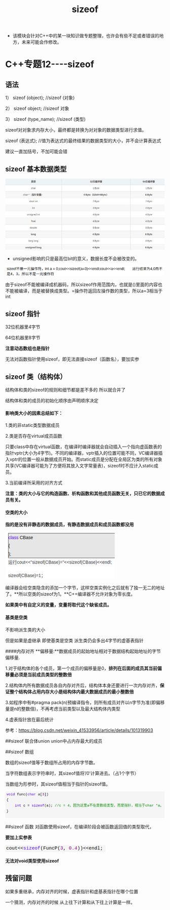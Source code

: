 ﻿---
layout: post
title:  "sizeof"
data: 星期六, 14. 三月 2020 03:51下午 
categories: C++
tags: 专题
---
* 该模块会针对C++中的某一块知识做专题整理，也许会有些不足或者错误的地方，未来可能会作修改。

# C++专题12----sizeof



## 语法
1）  sizeof (object);  //sizeof (对象)

2）  sizeof object;   //sizeof 对象

3）  sizeof (type_name);  //sizeof (类型)

sizeof对对象求内存大小，最终都是转换为对对象的数据类型进行求值。

sizeof (表达式); //值为表达式的最终结果的数据类型的大小，并不会计算表达式

建议一直加括号，不加可能会错

## sizeof 基本数据类型
![](https://github.com/LLLibra/LLLibra.github.io/raw/master/_posts/imgs/20200314-163355.png)

* unsigned影响的只是最高位bit的意义，数据长度不会被改变的。 

![](https://github.com/LLLibra/LLLibra.github.io/raw/master/_posts/imgs/20200314-161425.png)

由于sizeof不能被编译成机器码，所以sizeof作用范围内，也就是()里面的内容也不能被编译，而是被替换成类型。=操作符返回左操作数的类型，所以a=3相当于int

## sizeof 指针
32位机器里4字节

64位机器里8字节

**注意动态数组也是指针**

无法对函数指针使用sizeof，即无法直接sizeof（函数名），要加实参


## sizeof 类（结构体）

结构体和类的sizeof的规则和细节都是差不多的 所以就合并了

结构体和类的成员的初始化顺序由声明顺序决定

#### 影响类大小的因素总结如下：

1.类的非static类型数据成员

2.类是否存在virtual成员函数
>
只要class中存在virtual函数，在编译时编译器就会自动插入一个指向虚函数表的指针vptr(大小为4字节)。不同的编译器，vptr插入的位置可能不同，VC编译器插入vptr的位置一般从数据成员开始。而static成员是分配在全局区为类的所有对象共享(VC编译器可能为了方便将其放入文字常量表)，sizeof时不应计入static成员。

3.当前编译所采用的对齐方式

**注意：类的大小与它的构造函数、析构函数和其他成员函数无关，只已它的数据成员有关。**

#### 空类的大小
**指的是没有非静态的数据成员，有静态数据成员和成员函数都没用**

![](https://github.com/LLLibra/LLLibra.github.io/raw/master/_posts/imgs/20200314-155844.png)

编译器会给空类隐含的添加一个字节，这样空类实例化之后就有了独一无二的地址了。**所以空类的sizeof为1。**C++编译器不允许对象为零长度。

**如果类中有自定义的变量，变量将取代这个缺省成员。**

#### 基类是空类
不影响派生类的大小

但是如果是虚继承 即使基类是空类 派生类仍会多出4字节的虚基表指针

####内存对齐
**偏移量:**数据成员的起始地址相对于数据结构起始地址的字节偏移量. 

1.对于结构体的各个成员，第一个成员的偏移量是0，**排列在后面的成员其当前偏移量必须是当前成员类型的整数倍**

2.结构体内所有数据成员各自内存对齐后，结构体本身还要进行一次内存对齐，**保证整个结构体占用内存大小是结构体内最大数据成员的最小整数倍**

3.如程序中有#pragma pack(n)预编译指令，则所有成员对齐以n字节为准(即偏移量是n的整数倍)，不再考虑当前类型以及最大结构体内类型

4.虚表指针放在最后统计

参考：https://blog.csdn.net/weixin_41533956/article/details/101319903

##sizeof  联合体union
union中占内存最大的成员

##sizeof 数组

数组的sizeof值等于数组所占用的内存字节数。

当字符数组表示字符串时，其sizeof值将’/0’计算进去。（占1个字节）

当数组为形参时，其sizeof值相当于指针的sizeof值。 

![](https://github.com/LLLibra/LLLibra.github.io/raw/master/_posts/imgs/20200314-162319.png)

##sizeof 函数
对函数使用sizeof，在编译阶段会被函数返回值的类型取代， 

**要加上实参表**

![](https://github.com/LLLibra/LLLibra.github.io/raw/master/_posts/imgs/20200314-164033.png)

**无法对void类型使用sizeof**


## 残留问题
如果多重继承，内存对齐的时候，虚表指针和虚基表指针在哪个位置

一个猜测，内存对齐的时候 从上往下计算和从下往上计算是一样。
